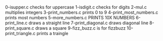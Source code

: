 0-isupper.c checks for uppercase
1-isdigit.c checks for digits
2-mul.c multiplies integers
3-print_numbers.c prints 0 to 9
4-print_most_numbers.c prints most numbers
5-more_numbers.c PRINTS 10X NUMBERS
6-print_line.c draws a straight line
7-print_diagonal.c draws diagonal line
8-print_square.c draws a square
9-fizz_buzz.c is for fizzbuzz
10-print_triangle.c prints a traingle
